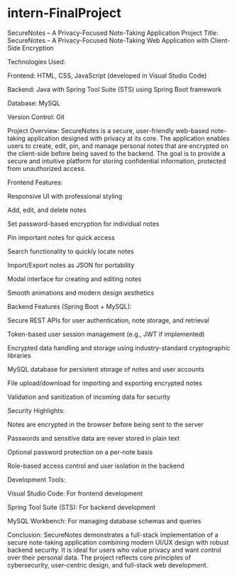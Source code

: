 # intern-FinalProject

SecureNotes – A Privacy-Focused Note-Taking Application
Project Title:
SecureNotes – A Privacy-Focused Note-Taking Web Application with Client-Side Encryption

Technologies Used:

Frontend: HTML, CSS, JavaScript (developed in Visual Studio Code)

Backend: Java with Spring Tool Suite (STS) using Spring Boot framework

Database: MySQL

Version Control: Git 

Project Overview:
SecureNotes is a secure, user-friendly web-based note-taking application designed with privacy at its core. The application enables users to create, edit, pin, and manage personal notes that are encrypted on the client-side before being saved to the backend. The goal is to provide a secure and intuitive platform for storing confidential information, protected from unauthorized access.

Frontend Features:

Responsive UI with professional styling

Add, edit, and delete notes

Set password-based encryption for individual notes

Pin important notes for quick access

Search functionality to quickly locate notes

Import/Export notes as JSON for portability

Modal interface for creating and editing notes

Smooth animations and modern design aesthetics

Backend Features (Spring Boot + MySQL):

Secure REST APIs for user authentication, note storage, and retrieval

Token-based user session management (e.g., JWT if implemented)

Encrypted data handling and storage using industry-standard cryptographic libraries

MySQL database for persistent storage of notes and user accounts

File upload/download for importing and exporting encrypted notes

Validation and sanitization of incoming data for security

Security Highlights:

Notes are encrypted in the browser before being sent to the server

Passwords and sensitive data are never stored in plain text

Optional password protection on a per-note basis

Role-based access control and user isolation in the backend

Development Tools:

Visual Studio Code: For frontend development

Spring Tool Suite (STS): For backend development

MySQL Workbench: For managing database schemas and queries

Conclusion:
SecureNotes demonstrates a full-stack implementation of a secure note-taking application combining modern UI/UX design with robust backend security. It is ideal for users who value privacy and want control over their personal data. The project reflects core principles of cybersecurity, user-centric design, and full-stack web development.
